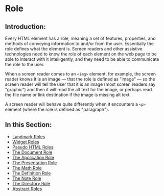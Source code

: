 # Role

## Introduction:

Every HTML element has a role, meaning a set of features, properties, and methods of conveying information to and/or from the user. Essentially the role defines what the element is. Screen readers and other assistive technologies need to know the role of each element on the web page to be able to interact with it intelligently, and they need to be able to communicate the role to the user.

When a screen reader comes to an `<img>` element, for example, the screen reader knows it is an image — that the role is defined as "image" — so the screen reader will tell the user that it is an image (most screen readers say "graphic") and then it will read the alt text for the image, or perhaps read the file name or link destination if the image is missing alt text.

A screen reader will behave quite differently when it encounters a `<p>` element (where the role is defined as "paragraph").

## In this Section:

- [Landmark Roles](landmark-roles.md)
- [Widget Roles](widget-roles.md)
- [Pseudo HTML Roles](pseudo-html-roles.md)
- [The Document Role](the-document-role.md)
- [The Application Role](the-application-role.md)
- [The Presentation Role](the-presentation-role.md)
- [The Math Role](the-math-role.md)
- [The Definition Role](the-definition-role.md)
- [The Note Role](the-note-role.md)
- [The Directory Role](the-directory-role.md)
- [Abstract Roles](abstract-roles.md)
